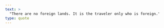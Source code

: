```yaml
---
text: >
  "There are no foreign lands. It is the traveler only who is foreign." - Robert Louis Stevenson
type: quote
---
```

